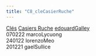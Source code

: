 ```yaml
---
title: "C8_cleCasierRuche"
---
```


[Clés](notes/equipements/cles/C_Clés.md) [Casiers Ruche](notes/equipements/consommables/C_CasierRuche.md) [edouardGalley](notes/edouardGalley.md)\
070222 marcoLycuong\
240122 lorenzoMeo\
201221 gaelSullice